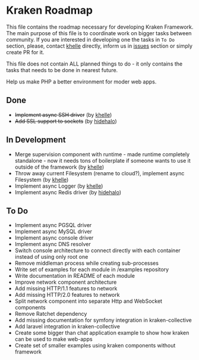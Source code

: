 # Kraken Roadmap

This file contains the roadmap necessary for developing Kraken Framework. The main purpose of this file is to coordinate work on bigger tasks between community. If you are interested in developing one the tasks in `To Do` section, please, contact [khelle](https://github.com/khelle) directly, inform us in [issues](https://github.com/kraken-php/framework/issues) section or simply create PR for it. 

This file does not contain ALL planned things to do - it only contains the tasks that needs to be done in nearest future.

Help us make PHP a better environment for moder web apps.
 
## Done

- ~~Implement async SSH driver~~ (by [khelle](https://github.com/khelle))
- ~~Add SSL support to sockets~~ (by [hidehalo](https://github.com/hidehalo))

## In Development

- Merge supervision component with runtime - made runtime completely standalone - now it needs tons of boilerplate if someone wants to use it outside of the framework (by [khelle](https://github.com/khelle))
- Throw away current Filesystem (rename to cloud?), implement async Filesystem (by [khelle](https://github.com/khelle))
- Implement async Logger (by [khelle](https://github.com/khelle))
- Implement async Redis driver (by [hidehalo](https://github.com/hidehalo))

## To Do

- Implement async PGSQL driver
- Implement async MySQL driver
- Implement async console driver
- Implement async DNS resolver
- Switch console architecture to connect directly with each container instead of using only root one
- Remove middleman process while creating sub-processes
- Write set of examples for each module in /examples repository
- Write documentation in README of each module
- Improve network component architecture
- Add missing HTTP/1.1 features to network
- Add missing HTTP/2.0 features to network
- Split network component into separate Http and WebSocket components
- Remove Ratchet dependency
- Add missing documentation for symfony integration in kraken-collective
- Add laravel integration in kraken-collective
- Create some bigger than chat application example to show how kraken can be used to make web-apps
- Create set of smaller examples using kraken components without framework
